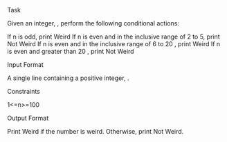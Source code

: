 Task

Given an integer, , perform the following conditional actions:

If n is odd, print Weird
If n is even and in the inclusive range of 2 to 5, print Not Weird
If n is even and in the inclusive range of 6 to 20 , print Weird
If n is even and greater than 20 , print Not Weird

Input Format

A single line containing a positive integer, .

Constraints

1<=n>=100

Output Format

Print Weird if the number is weird. Otherwise, print Not Weird.

